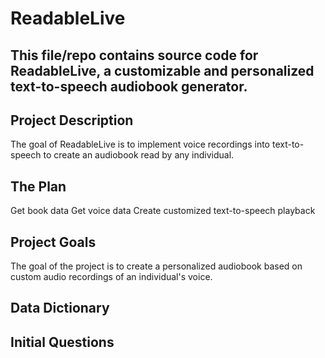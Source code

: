 # ReadableLive
## This file/repo contains source code for ReadableLive, a customizable and personalized text-to-speech audiobook generator.

## Project Description

The goal of ReadableLive is to implement voice recordings into text-to-speech to create an audiobook read by any individual.

## The Plan
Get book data
Get voice data
Create customized text-to-speech playback

## Project Goals
The goal of the project is to create a personalized audiobook based on custom audio recordings of an individual's voice.

## Data Dictionary

## Initial Questions

## 

